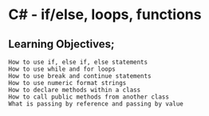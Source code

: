 # C# - if/else, loops, functions
## Learning Objectives;

    How to use if, else if, else statements
    How to use while and for loops
    How to use break and continue statements
    How to use numeric format strings
    How to declare methods within a class
    How to call public methods from another class
    What is passing by reference and passing by value
